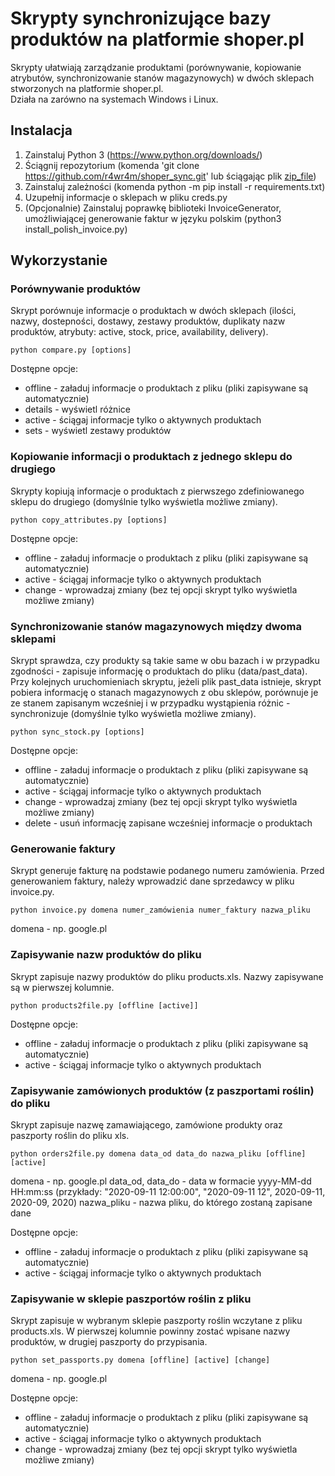 # Skrypty synchronizujące bazy produktów na platformie shoper.pl
Skrypty ułatwiają zarządzanie produktami (porównywanie, kopiowanie atrybutów, synchronizowanie stanów magazynowych) w dwóch sklepach stworzonych na platformie shoper.pl.  
Działa na zarówno na systemach Windows i Linux.

## Instalacja
1. Zainstaluj Python 3 (https://www.python.org/downloads/)
2. Ściągnij repozytorium (komenda 'git clone https://github.com/r4wr4m/shoper_sync.git' lub ściągając plik [zip_file](https://github.com/r4wr4m/shoper_sync/archive/master.zip "repo"))
3. Zainstaluj zależności (komenda python -m pip install -r requirements.txt)
4. Uzupełnij informacje o sklepach w pliku creds.py
5. (Opcjonalnie) Zainstaluj poprawkę biblioteki InvoiceGenerator, umożliwiającej generowanie faktur w języku polskim (python3 install_polish_invoice.py)

## Wykorzystanie

### Porównywanie produktów
Skrypt porównuje informacje o produktach w dwóch sklepach (ilości, nazwy, dostepności, dostawy, zestawy produktów, duplikaty nazw produktów, atrybuty: active, stock, price, availability, delivery).

```python compare.py [options]```

Dostępne opcje:
* offline - załaduj informacje o produktach z pliku (pliki zapisywane są automatycznie)
* details - wyświetl różnice
* active - ściągaj informacje tylko o aktywnych produktach
* sets - wyświetl zestawy produktów

### Kopiowanie informacji o produktach z jednego sklepu do drugiego
Skrypty kopiują informacje o produktach z pierwszego zdefiniowanego sklepu do drugiego (domyślnie tylko wyświetla możliwe zmiany). 

```python copy_attributes.py [options]```

Dostępne opcje:
* offline - załaduj informacje o produktach z pliku (pliki zapisywane są automatycznie)
* active - ściągaj informacje tylko o aktywnych produktach
* change - wprowadzaj zmiany (bez tej opcji skrypt tylko wyświetla możliwe zmiany)

### Synchronizowanie stanów magazynowych między dwoma sklepami
Skrypt sprawdza, czy produkty są takie same w obu bazach i w przypadku zgodności - zapisuje informację o produktach do pliku (data/past_data). 
Przy kolejnych uruchomieniach skryptu, jeżeli plik past_data istnieje, skrypt pobiera informację o stanach magazynowych z obu sklepów, porównuje je ze stanem zapisanym wcześniej i w przypadku wystąpienia różnic - synchronizuje (domyślnie tylko wyświetla możliwe zmiany).

```python sync_stock.py [options]```

Dostępne opcje:
* offline - załaduj informacje o produktach z pliku (pliki zapisywane są automatycznie)
* active - ściągaj informacje tylko o aktywnych produktach
* change - wprowadzaj zmiany (bez tej opcji skrypt tylko wyświetla możliwe zmiany)
* delete - usuń informację zapisane wcześniej informacje o produktach

### Generowanie faktury
Skrypt generuje fakturę na podstawie podanego numeru zamówienia. Przed generowaniem faktury, należy wprowadzić dane sprzedawcy w pliku invoice.py.

```python invoice.py domena numer_zamówienia numer_faktury nazwa_pliku```

domena - np. google.pl

### Zapisywanie nazw produktów do pliku
Skrypt zapisuje nazwy produktów do pliku products.xls.
Nazwy zapisywane są w pierwszej kolumnie.

```python products2file.py [offline [active]]```

Dostępne opcje:
* offline - załaduj informacje o produktach z pliku (pliki zapisywane są automatycznie)
* active - ściągaj informacje tylko o aktywnych produktach

### Zapisywanie zamówionych produktów (z paszportami roślin) do pliku
Skrypt zapisuje nazwę zamawiającego, zamówione produkty oraz paszporty roślin do pliku xls.

```python orders2file.py domena data_od data_do nazwa_pliku [offline] [active]```

domena - np. google.pl
data_od, data_do - data w formacie yyyy-MM-dd HH:mm:ss (przykłady: "2020-09-11 12:00:00", "2020-09-11 12", 2020-09-11, 2020-09, 2020)
nazwa_pliku - nazwa pliku, do którego zostaną zapisane dane

Dostępne opcje:
* offline - załaduj informacje o produktach z pliku (pliki zapisywane są automatycznie)
* active - ściągaj informacje tylko o aktywnych produktach

### Zapisywanie w sklepie paszportów roślin z pliku
Skrypt zapisuje w wybranym sklepie paszporty roślin wczytane z pliku products.xls. 
W pierwszej kolumnie powinny zostać wpisane nazwy produktów, w drugiej paszporty do przypisania.

```python set_passports.py domena [offline] [active] [change]```

domena - np. google.pl

Dostępne opcje:
* offline - załaduj informacje o produktach z pliku (pliki zapisywane są automatycznie)
* active - ściągaj informacje tylko o aktywnych produktach
* change - wprowadzaj zmiany (bez tej opcji skrypt tylko wyświetla możliwe zmiany)


